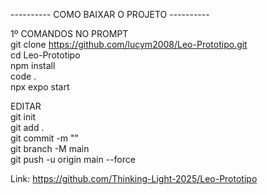 ---------- COMO BAIXAR O PROJETO ----------
                                                                                                                    
1º COMANDOS NO PROMPT                                                           
git clone https://github.com/lucym2008/Leo-Prototipo.git                                                          
cd Leo-Prototipo                                                          
npm install                                                          
code .                                                          
npx expo start                                                          
                                                            
EDITAR                                                          
git init                                                          
git add .                                                          
git commit -m ""                                                          
git branch -M main                                                          
git push -u origin main --force                                                                                                                                                                                                                                             
                                                                                                                             
                                                                                                                                    
Link: https://github.com/Thinking-Light-2025/Leo-Prototipo


